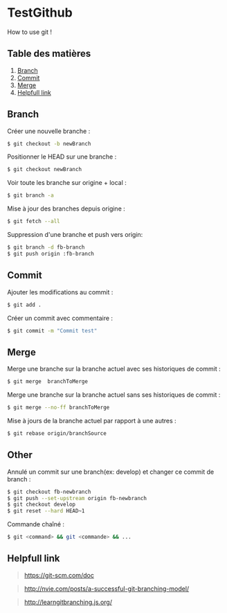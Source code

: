 # TestGithub

How to use git !

## Table des matières

1. [Branch](#branch)
2. [Commit](#commit)
3. [Merge](#merge)
4. [Helpfull link](#helpfull-link)


## Branch
Créer une nouvelle branche :
```sh
$ git checkout -b newBranch
```

Positionner le HEAD sur une branche :
```sh
$ git checkout newBranch
```

Voir toute les branche sur origine + local :
```sh
$ git branch -a
```

Mise à jour des branches depuis origine :
```sh
$ git fetch --all
```

Suppression d'une branche et push vers origin:
```sh
$ git branch -d fb-branch
$ git push origin :fb-branch
```


## Commit
Ajouter les modifications au commit :
```sh
$ git add .
```

Créer un commit avec commentaire :
```sh
$ git commit -m "Commit test"
```

## Merge

Merge une branche sur la branche actuel avec ses historiques de commit :
```sh
$ git merge  branchToMerge
```

Merge une branche sur la branche actuel sans ses historiques de commit :
```sh
$ git merge --no-ff branchToMerge
```

Mise à jours de la branche actuel par rapport à une autres :
```sh
$ git rebase origin/branchSource
```

## Other

Annulé un commit sur une branch(ex: develop) et changer ce commit de branch :
```sh
$ git checkout fb-newbranch
$ git push --set-upstream origin fb-newbranch
$ git checkout develop
$ git reset --hard HEAD~1
```

Commande chaîné :
```sh
$ git <command> && git <commande> && ...
```

## Helpfull link
> https://git-scm.com/doc

> http://nvie.com/posts/a-successful-git-branching-model/

> http://learngitbranching.js.org/
